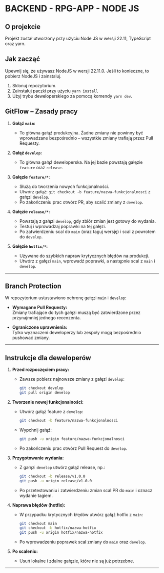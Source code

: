 # BACKEND - RPG-APP - NODE JS

## O projekcie

Projekt został utworzony przy użyciu Node JS w wersji 22.11, TypeScript oraz yarn.

## Jak zacząć

Upewnij się, że używasz NodeJS w wersji 22.11.0. Jeśli to konieczne, to pobierz NodeJS i zainstaluj.

1. Sklonuj repozytorium.
2. Zainstaluj paczki przy użyciu `yarn install`
3. Użyj trybu deweloperskiego za pomocą komendy `yarn dev`.

## GitFlow – Zasady pracy

1. **Gałąź `main`:**
   - To główna gałąź produkcyjna. Żadne zmiany nie powinny być wprowadzane bezpośrednio – wszystkie zmiany trafiają przez Pull Requesty.
2. **Gałąź `develop`:**
   - To główna gałąź deweloperska. Na jej bazie powstają gałęzie `feature` oraz `release`.
3. **Gałęzie `feature/*`:**

   - Służą do tworzenia nowych funkcjonalności.
   - Utwórz gałąź: `git checkout -b feature/nazwa-funkcjonalnosci` z gałęzi `develop`.
   - Po zakończeniu prac otwórz PR, aby scalić zmiany z `develop`.

4. **Gałęzie `release/*`:**

   - Powstają z gałęzi `develop`, gdy zbiór zmian jest gotowy do wydania.
   - Testuj i wprowadzaj poprawki na tej gałęzi.
   - Po zatwierdzeniu scal do `main` (oraz taguj wersję) i scal z powrotem do `develop`.

5. **Gałęzie `hotfix/*`:**
   - Używane do szybkich napraw krytycznych błędów na produkcji.
   - Utwórz z gałęzi `main`, wprowadź poprawki, a następnie scal z `main` i `develop`.

---

## Branch Protection

W repozytorium ustustawiono ochronę gałęzi `main` i `develop`:

- **Wymagane Pull Requesty:**  
  Zmiany trafiające do tych gałęzi muszą być zatwierdzone przez przynajmniej jednego recenzenta.

- **Ograniczone uprawnienia:**  
  Tylko wyznaczeni deweloperzy lub zespoły mogą bezpośrednio pushować zmiany.

---

## Instrukcje dla deweloperów

1. **Przed rozpoczęciem pracy:**

   - Zawsze pobierz najnowsze zmiany z gałęzi `develop`:
     ```bash
     git checkout develop
     git pull origin develop
     ```

2. **Tworzenie nowej funkcjonalności:**

   - Utwórz gałąź feature z `develop`:
     ```bash
     git checkout -b feature/nazwa-funkcjonalnosci
     ```
   - Wypchnij gałąź:
     ```bash
     git push -u origin feature/nazwa-funkcjonalnosci
     ```
   - Po zakończeniu prac otwórz Pull Request do `develop`.

3. **Przygotowanie wydania:**

   - Z gałęzi `develop` utwórz gałąź release, np.:
     ```bash
     git checkout -b release/v1.0.0
     git push -u origin release/v1.0.0
     ```
   - Po przetestowaniu i zatwierdzeniu zmian scal PR do `main` i oznacz wydanie tagiem.

4. **Naprawa błędów (hotfix):**

   - W przypadku krytycznych błędów utwórz gałąź hotfix z `main`:
     ```bash
     git checkout main
     git checkout -b hotfix/nazwa-hotfix
     git push -u origin hotfix/nazwa-hotfix
     ```
   - Po wprowadzeniu poprawek scal zmiany do `main` oraz `develop`.

5. **Po scaleniu:**
   - Usuń lokalne i zdalne gałęzie, które nie są już potrzebne.

---
